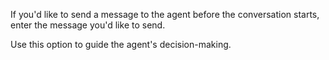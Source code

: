 If you'd like to send a message to the agent before the conversation starts, enter the message you'd like to send.

Use this option to guide the agent's decision-making.
